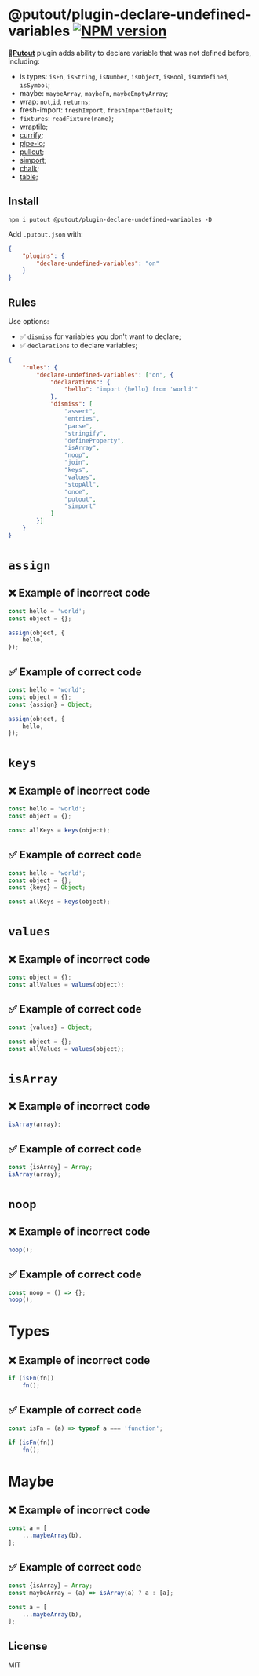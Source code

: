 # @putout/plugin-declare-undefined-variables [![NPM version][NPMIMGURL]][NPMURL]

[NPMIMGURL]: https://img.shields.io/npm/v/@putout/plugin-declare-undefined-variables.svg?style=flat&longCache=true
[NPMURL]: https://npmjs.org/package/@putout/plugin-declare-undefined-variables"npm"

🐊[**Putout**](https://github.com/coderaiser/putout) plugin adds ability to declare variable that was not defined before, including:

- is types: `isFn`, `isString`, `isNumber`, `isObject`, `isBool`, `isUndefined`, `isSymbol`;
- maybe: `maybeArray`, `maybeFn`, `maybeEmptyArray`;
- wrap: `not`,`id`, `returns`;
- fresh-import: `freshImport`, `freshImportDefault`;
- `fixtures`: `readFixture(name)`;
- [wraptile](https://github.com/coderaiser/wraptile);
- [currify](https://github.com/coderaiser/currify);
- [pipe-io](https://github.com/coderaiser/pipe-io);
- [pullout](https://github.com/coderaiser/pullout);
- [simport](https://github.com/coderaiser/simport);
- [chalk](https://www.npmjs.com/package/chalk);
- [table](https://www.npmjs.com/package/table);

## Install

```
npm i putout @putout/plugin-declare-undefined-variables -D
```

Add `.putout.json` with:

```json
{
    "plugins": {
        "declare-undefined-variables": "on"
    }
}
```

## Rules

Use options:

- ✅ `dismiss` for variables you don't want to declare;
- ✅ `declarations` to declare variables;

```json
{
    "rules": {
        "declare-undefined-variables": ["on", {
            "declarations": {
                "hello": "import {hello} from 'world'"
            },
            "dismiss": [
                "assert",
                "entries",
                "parse",
                "stringify",
                "defineProperty",
                "isArray",
                "noop",
                "join",
                "keys",
                "values",
                "stopAll",
                "once",
                "putout",
                "simport"
            ]
        }]
    }
}
```

# `assign`

## ❌ Example of incorrect code

```js
const hello = 'world';
const object = {};

assign(object, {
    hello,
});
```

## ✅ Example of correct code

```js
const hello = 'world';
const object = {};
const {assign} = Object;

assign(object, {
    hello,
});
```

# `keys`

## ❌ Example of incorrect code

```js
const hello = 'world';
const object = {};

const allKeys = keys(object);
```

## ✅ Example of correct code

```js
const hello = 'world';
const object = {};
const {keys} = Object;

const allKeys = keys(object);
```

# `values`

## ❌ Example of incorrect code

```js
const object = {};
const allValues = values(object);
```

## ✅ Example of correct code

```js
const {values} = Object;

const object = {};
const allValues = values(object);
```

# `isArray`

## ❌ Example of incorrect code

```js
isArray(array);
```

## ✅ Example of correct code

```js
const {isArray} = Array;
isArray(array);
```

# `noop`

## ❌ Example of incorrect code

```js
noop();
```

## ✅ Example of correct code

```js
const noop = () => {};
noop();
```

# Types

## ❌ Example of incorrect code

```js
if (isFn(fn))
    fn();
```

## ✅ Example of correct code

```js
const isFn = (a) => typeof a === 'function';

if (isFn(fn))
    fn();
```

# Maybe

## ❌ Example of incorrect code

```js
const a = [
    ...maybeArray(b),
];
```

## ✅ Example of correct code

```js
const {isArray} = Array;
const maybeArray = (a) => isArray(a) ? a : [a];

const a = [
    ...maybeArray(b),
];
```

## License

MIT
